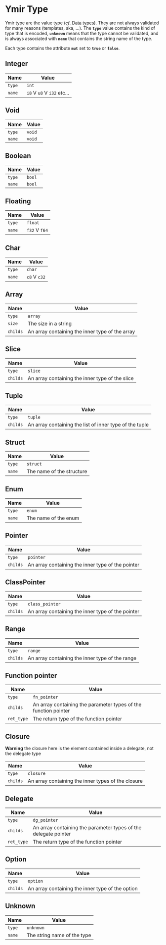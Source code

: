 # Ymir Type

Ymir type are the value type (*cf*. [Data
types](https://ymir-lang.org/primitives/types.html)). They
are not always validated for many reasons (templates, aka, ...). The
**`type`** value contains the kind of type that is encoded,
**`unknown`** means that the type cannot be validated, and is always
associated with **`name`** that contains the string name of the type.

Each type contains the attribute **`mut`** set to **`true`** or
**`false`**.

## Integer

| Name | Value |
| --- | --- |
| `type` | `int` |
| `name` | `i8` V `u8` V `i32` etc... |

## Void 

| Name | Value |
| --- | --- |
| `type` | `void` |
| `name` | `void` |

## Boolean

| Name | Value |
| --- | --- |
| `type` | `bool` |
| `name` | `bool` |


## Floating

| Name | Value |
| --- | --- |
| `type` | `float` |
| `name` | `f32` V `f64` |

## Char

| Name | Value |
| --- | --- |
| `type` | `char` |
| `name` | `c8` V `c32` |

## Array 

| Name | Value |
| --- | --- |
| `type` | `array` |
| `size` | The size in a string | 
| `childs` | An array containing the inner type of the array |

## Slice

| Name | Value |
| --- | --- |
| `type` | `slice` |
| `childs` | An array containing the inner type of the slice |

## Tuple

| Name | Value |
| --- | --- |
| `type` | `tuple` |
| `childs` | An array containing the list of inner type of the tuple |

## Struct

| Name | Value |
| --- | --- |
| `type` | `struct` |
| `name` | The name of the structure |

## Enum

| Name | Value |
| --- | --- |
| `type` | `enum` |
| `name` | The name of the enum |

## Pointer

| Name | Value |
| --- | --- |
| `type` | `pointer` |
| `childs` | An array containing the inner type of the pointer |

## ClassPointer

| Name | Value |
| --- | --- |
| `type` | `class_pointer` |
| `childs` | An array containing the inner type of the pointer |

## Range

| Name | Value |
| --- | --- |
| `type` | `range` |
| `childs` | An array containing the inner type of the range |

## Function pointer

| Name | Value |
| --- | --- |
| `type` | `fn_pointer` |
| `childs` | An array containing the parameter types of the function pointer |
| `ret_type` | The return type of the function pointer |

## Closure

**Warning** the closure here is the element contained inside a delegate, not the delegate type

| Name | Value |
| --- | --- |
| `type` | `closure` |
| `childs` | An array containing the inner types of the closure |


## Delegate

| Name | Value |
| --- | --- |
| `type` | `dg_pointer` |
| `childs` | An array containing the parameter types of the delegate pointer |
| `ret_type` | The return type of the function pointer |

## Option 

| Name | Value |
| --- | --- |
| `type` | `option` |
| `childs` | An array containing the inner type of the option |


## Unknown

| Name | Value |
| --- | --- |
| `type` | `unknown` |
| `name` | The string name of the type |



